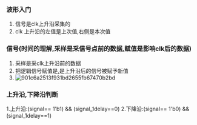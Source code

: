 ### 波形入门
1. 信号是clk上升沿采集的
2. clk 上升沿的左值是上次值,右侧是本次值

### 信号(时间的理解,采样是采信号点前的数据,赋值是影响clk后的数据)
1. 采样是采clk上升沿前的数据
2. 把逻辑信号赋值是,是上升沿后的信号被赋予新值
3. ![901c6a2513f931bd2655fb67470b2bd](https://github.com/bulaqi/IC-DV.github.io/assets/55919713/336b129c-5152-4717-b84a-e2f80e99ff8f)


###  上升沿,下降沿判断
1.上升沿:(signal== 1'b1) && (signal_1delay==0)
2.下降沿:(signal== 1'b0) && (signal_1delay==1)
